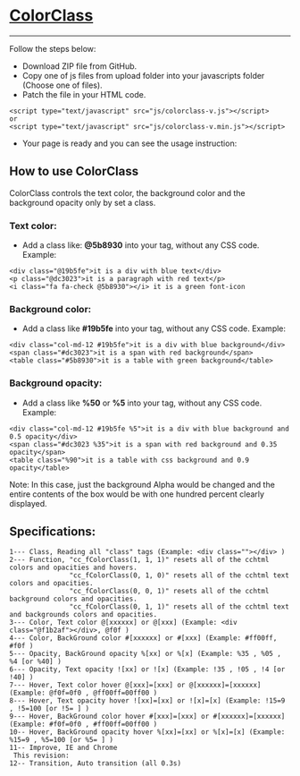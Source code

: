 # [ColorClass](http://ColorClass.ir)
-----------
Follow the steps below:
- Download ZIP file from GitHub.
- Copy one of js files from upload folder into your javascripts folder (Choose one of files).
- Patch the file in your HTML code.

```
<script type="text/javascript" src="js/colorclass-v.js"></script>
or
<script type="text/javascript" src="js/colorclass-v.min.js"></script>
```

- Your page is ready and you can see the usage instruction:


## How to use ColorClass
ColorClass controls the text color, the background color and the background opacity only by set a class.

### Text color:
- Add a class like: **@5b8930** into your tag, without any CSS code. Example:

```
<div class="@19b5fe">it is a div with blue text</div>
<p class="@dc3023">it is a paragraph with red text</p>
<i class="fa fa-check @5b8930"></i> it is a green font-icon
```

### Background color:
- Add a class like **#19b5fe** into your tag, without any CSS code. Example:

```
<div class="col-md-12 #19b5fe">it is a div with blue background</div>
<span class="#dc3023">it is a span with red background</span>
<table class="#5b8930">it is a table with green background</table> 
```

### Background opacity:
- Add a class like **%50** or **%5** into your tag, without any CSS code. Example:

```
<div class="col-md-12 #19b5fe %5">it is a div with blue background and 0.5 opacity</div>
<span class="#dc3023 %35">it is a span with red background and 0.35 opacity</span>
<table class="%90">it is a table with css background and 0.9 opacity</table> 
```
Note: In this case, just the background Alpha would be changed and the entire contents of the box would be with one hundred percent clearly displayed.


## Specifications:
```
1--- Class, Reading all "class" tags (Example: <div class=""></div> )
2--- Function, "cc_fColorClass(1, 1, 1)" resets all of the cchtml colors and opacities and hovers.
               "cc_fColorClass(0, 1, 0)" resets all of the cchtml text colors and opacities.
               "cc_fColorClass(0, 0, 1)" resets all of the cchtml background colors and opacities.
               "cc_fColorClass(0, 1, 1)" resets all of the cchtml text and backgrounds colors and opacities.
3--- Color, Text color @[xxxxxx] or @[xxx] (Example: <div class="@f1b2af"></div>, @f0f )
4--- Color, BackGround color #[xxxxxx] or #[xxx] (Example: #ff00ff, #f0f )
5--- Opacity, BackGround opacity %[xx] or %[x] (Example: %35 , %05 , %4 [or %40] )
6--- Opacity, Text opacity ![xx] or ![x] (Example: !35 , !05 , !4 [or !40] )
7--- Hover, Text color hover @[xxx]=[xxx] or @[xxxxxx]=[xxxxxx] (Example: @f0f=0f0 , @ff00ff=00ff00 )
8--- Hover, Text opacity hover ![xx]=[xx] or ![x]=[x] (Example: !15=9 , !5=100 [or !5= ] )
9--- Hover, BackGround color hover #[xxx]=[xxx] or #[xxxxxx]=[xxxxxx] (Example: #f0f=0f0 , #ff00ff=00ff00 )
10-- Hover, BackGround opacity hover %[xx]=[xx] or %[x]=[x] (Example: %15=9 , %5=100 [or %5= ] )
11-- Improve, IE and Chrome
 This revision:
12-- Transition, Auto transition (all 0.3s)

```
